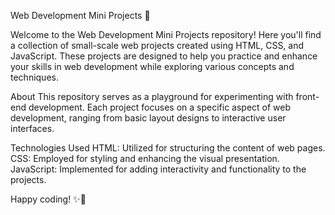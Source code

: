 
Web Development Mini Projects 🌟

Welcome to the Web Development Mini Projects repository! 
Here you'll find a collection of small-scale web projects created using HTML, CSS, and JavaScript. 
These projects are designed to help you practice and enhance your skills in web development while exploring various concepts and techniques.

About
This repository serves as a playground for experimenting with front-end development. 
Each project focuses on a specific aspect of web development, ranging from basic layout designs to interactive user interfaces.

Technologies Used
HTML: Utilized for structuring the content of web pages.
CSS: Employed for styling and enhancing the visual presentation.
JavaScript: Implemented for adding interactivity and functionality to the projects.

Happy coding! ✨🚀

